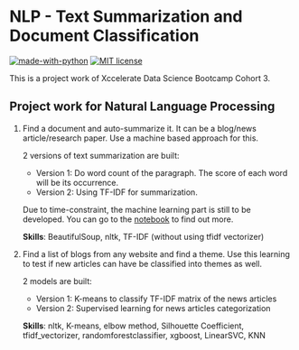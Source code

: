 # NLP - Text Summarization and Document Classification
[![made-with-python](https://img.shields.io/badge/Made%20with-Python-1f425f.svg)](https://www.python.org/)
[![MIT license](https://img.shields.io/badge/License-MIT-blue.svg)](https://lbesson.mit-license.org/)

This is a project work of Xccelerate Data Science Bootcamp Cohort 3.

## Project work for Natural Language Processing

1. Find a document and auto-summarize it. It can be a blog/news article/research paper. Use a machine based approach for this. 

    2 versions of text summarization are built:
    * Version 1: Do word count of the paragraph. The score of each word will be its occurrence.
    * Version 2: Using TF-IDF for summarization.

    Due to time-constraint, the machine learning part is still to be developed. You can go to the [notebook](https://github.com/youonf/text_summarization_document_classification/blob/master/notebook) to find out more.

    **Skills**: BeautifulSoup, nltk, TF-IDF (without using tfidf vectorizer)


2. Find a list of blogs from any website and find a theme. Use this learning to test if new articles can have be classified into themes as well.

    2 models are built:
    * Version 1: K-means to classify TF-IDF matrix of the news articles
    * Version 2: Supervised learning for news articles categorization

    **Skills**: nltk, K-means, elbow method, Silhouette Coefficient, tfidf_vectorizer, randomforestclassifier, xgboost, LinearSVC, KNN